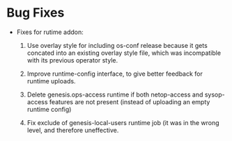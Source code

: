 # Bug Fixes

- Fixes for rutime addon:

  1. Use overlay style for including os-conf release because it gets concated
     into an existing overlay style file, which was incompatible with its
     previous operator style.

  2. Improve runtime-config interface, to give better feedback for runtime
     uploads.

  3. Delete genesis.ops-access runtime if both netop-access and sysop-access
     features are not present (instead of uploading an empty runtime config)

  4. Fix exclude of genesis-local-users runtime job (it was in the wrong
     level, and therefore uneffective.

